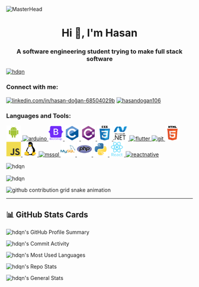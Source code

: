 ![MasterHead](https://media.licdn.com/dms/image/v2/D4E12AQEnNKiiNUKz9Q/article-cover_image-shrink_720_1280/article-cover_image-shrink_720_1280/0/1693476739453?e=2147483647&v=beta&t=GJFkWsA-sWUOFI02Aied_XdQ1bALhfLS8j_rzNl-ZMQ)

<h1 align="center">Hi 👋, I'm Hasan</h1>
<h3 align="center">A software engineering student trying to make full stack software</h3>

<p align="left"> <a href="https://github.com/ryo-ma/github-profile-trophy"><img src="https://github-profile-trophy.vercel.app/?username=hdqn" alt="hdqn" /></a> </p>

<h3 align="left">Connect with me:</h3>
<p align="left">
<a href="https://linkedin.com/in/linkedin.com/in/hasan-doğan-68504029b" target="blank"><img align="center" src="https://raw.githubusercontent.com/rahuldkjain/github-profile-readme-generator/master/src/images/icons/Social/linked-in-alt.svg" alt="linkedin.com/in/hasan-doğan-68504029b" height="30" width="40" /></a>
<a href="https://instagram.com/hasandogan106" target="blank"><img align="center" src="https://raw.githubusercontent.com/rahuldkjain/github-profile-readme-generator/master/src/images/icons/Social/instagram.svg" alt="hasandogan106" height="30" width="40" /></a>
</p>

<h3 align="left">Languages and Tools:</h3>
<p align="left"> 
<a href="https://developer.android.com" target="_blank" rel="noreferrer"> <img src="https://raw.githubusercontent.com/devicons/devicon/master/icons/android/android-original-wordmark.svg" alt="android" width="40" height="40"/> </a> 
<a href="https://www.arduino.cc/" target="_blank" rel="noreferrer"> <img src="https://cdn.worldvectorlogo.com/logos/arduino-1.svg" alt="arduino" width="40" height="40"/> </a> 
<a href="https://getbootstrap.com" target="_blank" rel="noreferrer"> <img src="https://raw.githubusercontent.com/devicons/devicon/master/icons/bootstrap/bootstrap-plain-wordmark.svg" alt="bootstrap" width="40" height="40"/> </a> 
<a href="https://www.cprogramming.com/" target="_blank" rel="noreferrer"> <img src="https://raw.githubusercontent.com/devicons/devicon/master/icons/c/c-original.svg" alt="c" width="40" height="40"/> </a> 
<a href="https://www.w3schools.com/cs/" target="_blank" rel="noreferrer"> <img src="https://raw.githubusercontent.com/devicons/devicon/master/icons/csharp/csharp-original.svg" alt="csharp" width="40" height="40"/> </a> 
<a href="https://www.w3schools.com/css/" target="_blank" rel="noreferrer"> <img src="https://raw.githubusercontent.com/devicons/devicon/master/icons/css3/css3-original-wordmark.svg" alt="css3" width="40" height="40"/> </a> 
<a href="https://dotnet.microsoft.com/" target="_blank" rel="noreferrer"> <img src="https://raw.githubusercontent.com/devicons/devicon/master/icons/dot-net/dot-net-original-wordmark.svg" alt="dotnet" width="40" height="40"/> </a> 
<a href="https://flutter.dev" target="_blank" rel="noreferrer"> <img src="https://www.vectorlogo.zone/logos/flutterio/flutterio-icon.svg" alt="flutter" width="40" height="40"/> </a> 
<a href="https://git-scm.com/" target="_blank" rel="noreferrer"> <img src="https://www.vectorlogo.zone/logos/git-scm/git-scm-icon.svg" alt="git" width="40" height="40"/> </a> 
<a href="https://www.w3.org/html/" target="_blank" rel="noreferrer"> <img src="https://raw.githubusercontent.com/devicons/devicon/master/icons/html5/html5-original-wordmark.svg" alt="html5" width="40" height="40"/> </a> 
<a href="https://developer.mozilla.org/en-US/docs/Web/JavaScript" target="_blank" rel="noreferrer"> <img src="https://raw.githubusercontent.com/devicons/devicon/master/icons/javascript/javascript-original.svg" alt="javascript" width="40" height="40"/> </a> 
<a href="https://www.linux.org/" target="_blank" rel="noreferrer"> <img src="https://raw.githubusercontent.com/devicons/devicon/master/icons/linux/linux-original.svg" alt="linux" width="40" height="40"/> </a> 
<a href="https://www.microsoft.com/en-us/sql-server" target="_blank" rel="noreferrer"> <img src="https://www.svgrepo.com/show/303229/microsoft-sql-server-logo.svg" alt="mssql" width="40" height="40"/> </a> 
<a href="https://www.mysql.com/" target="_blank" rel="noreferrer"> <img src="https://raw.githubusercontent.com/devicons/devicon/master/icons/mysql/mysql-original-wordmark.svg" alt="mysql" width="40" height="40"/> </a> 
<a href="https://www.php.net" target="_blank" rel="noreferrer"> <img src="https://raw.githubusercontent.com/devicons/devicon/master/icons/php/php-original.svg" alt="php" width="40" height="40"/> </a> 
<a href="https://www.python.org" target="_blank" rel="noreferrer"> <img src="https://raw.githubusercontent.com/devicons/devicon/master/icons/python/python-original.svg" alt="python" width="40" height="40"/> </a> 
<a href="https://reactjs.org/" target="_blank" rel="noreferrer"> <img src="https://raw.githubusercontent.com/devicons/devicon/master/icons/react/react-original-wordmark.svg" alt="react" width="40" height="40"/> </a> 
<a href="https://reactnative.dev/" target="_blank" rel="noreferrer"> <img src="https://reactnative.dev/img/header_logo.svg" alt="reactnative" width="40" height="40"/> </a> 
</p>

<p><img align="center" src="https://github-readme-stats.vercel.app/api/top-langs?username=hdqn&show_icons=true&locale=en&layout=compact" alt="hdqn" /></p>

<p><img align="center" src="https://github-readme-streak-stats.herokuapp.com/?user=hdqn&" alt="hdqn" /></p>

<picture>
  <source media="(prefers-color-scheme: dark)" srcset="https://raw.githubusercontent.com/hdqn/hdqn/output/github-contribution-grid-snake-dark.svg">
  <source media="(prefers-color-scheme: light)" srcset="https://raw.githubusercontent.com/hdqn/hdqn/output/github-contribution-grid-snake.svg">
  <img alt="github contribution grid snake animation" src="https://raw.githubusercontent.com/hdqn/hdqn/output/github-contribution-grid-snake.svg">
</picture>

---

## 📊 GitHub Stats Cards

![hdqn's GitHub Profile Summary](https://github-profile-summary-cards.vercel.app/api/cards/profile-details?username=hdqn&theme=dracula)

![hdqn's Commit Activity](https://github-profile-summary-cards.vercel.app/api/cards/productive-time?username=hdqn&theme=dracula&utcOffset=3)

![hdqn's Most Used Languages](https://github-profile-summary-cards.vercel.app/api/cards/most-commit-language?username=hdqn&theme=dracula)

![hdqn's Repo Stats](https://github-profile-summary-cards.vercel.app/api/cards/repos-per-language?username=hdqn&theme=dracula)

![hdqn's General Stats](https://github-profile-summary-cards.vercel.app/api/cards/stats?username=hdqn&theme=dracula)
